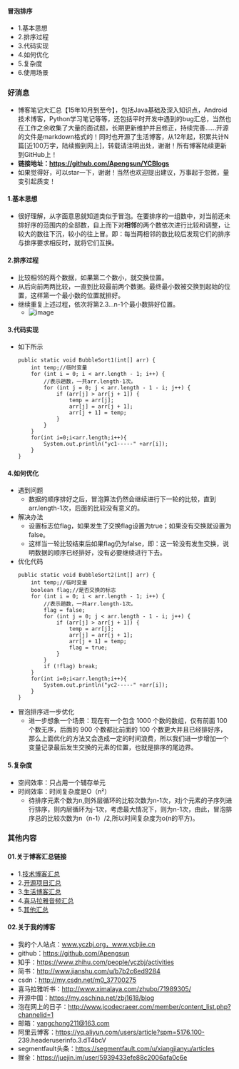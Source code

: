 #### 冒泡排序
- 1.基本思想
- 2.排序过程
- 3.代码实现
- 4.如何优化
- 5.复杂度
- 6.使用场景





### 好消息
- 博客笔记大汇总【15年10月到至今】，包括Java基础及深入知识点，Android技术博客，Python学习笔记等等，还包括平时开发中遇到的bug汇总，当然也在工作之余收集了大量的面试题，长期更新维护并且修正，持续完善……开源的文件是markdown格式的！同时也开源了生活博客，从12年起，积累共计N篇[近100万字，陆续搬到网上]，转载请注明出处，谢谢！所有博客陆续更新到GitHub上！
- **链接地址：https://github.com/Apengsun/YCBlogs**
- 如果觉得好，可以star一下，谢谢！当然也欢迎提出建议，万事起于忽微，量变引起质变！






#### 1.基本思想
- 很好理解，从字面意思就知道类似于冒泡。在要排序的一组数中，对当前还未排好序的范围内的全部数，自上而下对**相邻**的两个数依次进行比较和调整，让较大的数往下沉，较小的往上冒。即：每当两相邻的数比较后发现它们的排序与排序要求相反时，就将它们互换。



#### 2.排序过程
- 比较相邻的两个数据，如果第二个数小，就交换位置。
- 从后向前两两比较，一直到比较最前两个数据。最终最小数被交换到起始的位置，这样第一个最小数的位置就排好。
- 继续重复上述过程，依次将第2.3...n-1个最小数排好位置。
    - ![image](https://upload-images.jianshu.io/upload_images/4432347-fac40ff75693b278.gif?imageMogr2/auto-orient/strip)



#### 3.代码实现
- 如下所示
    ```
    public static void BubbleSort1(int[] arr) {
        int temp;//临时变量
        for (int i = 0; i < arr.length - 1; i++) {
            //表示趟数，一共arr.length-1次。
            for (int j = 0; j < arr.length - 1 - i; j++) {
                if (arr[j] > arr[j + 1]) {
                    temp = arr[j];
                    arr[j] = arr[j + 1];
                    arr[j + 1] = temp;
                }
            }
        }
        for(int i=0;i<arr.length;i++){
            System.out.println("yc1-----" +arr[i]);
        }
    }
    ```


#### 4.如何优化
- 遇到问题
    - 数据的顺序排好之后，冒泡算法仍然会继续进行下一轮的比较，直到arr.length-1次，后面的比较没有意义的。
- 解决办法
    - 设置标志位flag，如果发生了交换flag设置为true；如果没有交换就设置为false。
    - 这样当一轮比较结束后如果flag仍为false，即：这一轮没有发生交换，说明数据的顺序已经排好，没有必要继续进行下去。
- 优化代码
    ```
    public static void BubbleSort2(int[] arr) {
        int temp;//临时变量
        boolean flag;//是否交换的标志
        for (int i = 0; i < arr.length - 1; i++) {
            //表示趟数，一共arr.length-1次。
            flag = false;
            for (int j = 0; j < arr.length - 1 - i; j++) {
                if (arr[j] > arr[j + 1]) {
                    temp = arr[j];
                    arr[j] = arr[j + 1];
                    arr[j + 1] = temp;
                    flag = true;
                }
            }
            if (!flag) break;
        }
        for(int i=0;i<arr.length;i++){
            System.out.println("yc2-----" +arr[i]);
        }
    }
    ```
- 冒泡排序进一步优化
    - 进一步想象一个场景：现在有一个包含 1000 个数的数组，仅有前面 100 个数无序，后面的 900 个数都比前面的 100 个数更大并且已经排好序，那么上面优化的方法又会造成一定的时间浪费，所以我们进一步增加一个变量记录最后发生交换的元素的位置，也就是排序的尾边界。



#### 5.复杂度
- 空间效率：只占用一个辅存单元
- 时间效率：时间复杂度是O（n²）
    - 待排序元素个数为n,则外层循环的比较次数为n-1次，对j个元素的子序列进行排序，则内层循环为j-1次，考虑最大情况下，则为n-1次，由此，冒泡排序总的比较次数为n（n-1）/2,所以时间复杂度为o(n的平方)。





### 其他内容
#### 01.关于博客汇总链接
- 1.[技术博客汇总](https://www.jianshu.com/p/614cb839182c)
- 2.[开源项目汇总](https://blog.csdn.net/m0_37700275/article/details/80863574)
- 3.[生活博客汇总](https://blog.csdn.net/m0_37700275/article/details/79832978)
- 4.[喜马拉雅音频汇总](https://www.jianshu.com/p/f665de16d1eb)
- 5.[其他汇总](https://www.jianshu.com/p/53017c3fc75d)



#### 02.关于我的博客
- 我的个人站点：www.yczbj.org，www.ycbjie.cn
- github：https://github.com/Apengsun
- 知乎：https://www.zhihu.com/people/yczbj/activities
- 简书：http://www.jianshu.com/u/b7b2c6ed9284
- csdn：http://my.csdn.net/m0_37700275
- 喜马拉雅听书：http://www.ximalaya.com/zhubo/71989305/
- 开源中国：https://my.oschina.net/zbj1618/blog
- 泡在网上的日子：http://www.jcodecraeer.com/member/content_list.php?channelid=1
- 邮箱：yangchong211@163.com
- 阿里云博客：https://yq.aliyun.com/users/article?spm=5176.100- 239.headeruserinfo.3.dT4bcV
- segmentfault头条：https://segmentfault.com/u/xiangjianyu/articles
- 掘金：https://juejin.im/user/5939433efe88c2006afa0c6e


